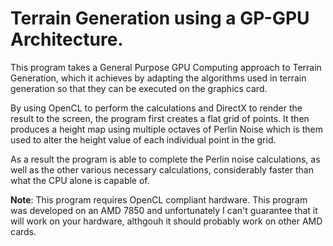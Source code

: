 # Terrain Generation using a GP-GPU Architecture.

This program takes a General Purpose GPU Computing approach to Terrain Generation, which it achieves by adapting the algorithms used in terrain generation so that they can be executed on the graphics card.

By using OpenCL to perform the calculations and DirectX to render the result to the screen, the program first creates a flat grid of points. It then produces a height map using multiple octaves of Perlin Noise which is them used to alter the height value of each individual point in the grid.

As a result the program is able to complete the Perlin noise calculations, as well as the other various  necessary calculations, considerably faster than what the CPU alone is capable of.

**Note**: This program requires OpenCL compliant hardware. This program was developed on an AMD 7850 and unfortunately I can't guarantee that it will work on your hardware, althgouh it should probably work on other AMD cards.